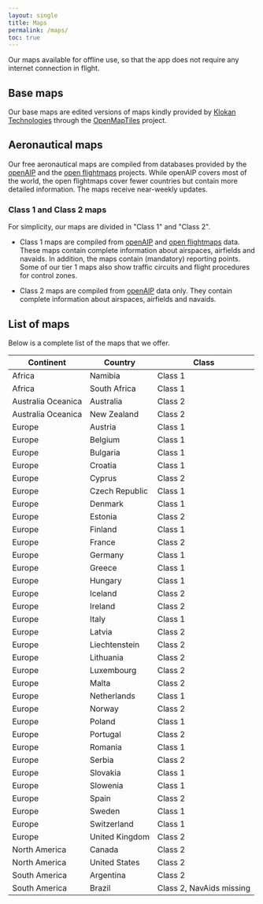 ```yaml
---
layout: single
title: Maps
permalink: /maps/
toc: true
---
```


Our maps available for offline use, so that the app does not require any internet connection in flight.

## Base maps

Our base maps are edited versions of maps kindly provided by [Klokan Technologies](https://www.klokantech.com/) through the [OpenMapTiles](https://openmaptiles.org) project.


## Aeronautical maps

Our free aeronautical maps are compiled from databases provided by the [openAIP](http://openaip.net) and the [open flightmaps](https://www.openflightmaps.org/) projects. While openAIP covers most of the world, the open flightmaps cover fewer countries but contain more detailed information. The maps receive near-weekly updates.


### Class 1 and Class 2 maps

For simplicity, our maps are divided in "Class 1" and "Class 2".

- Class 1 maps are compiled from [openAIP](http://openaip.net) and [open flightmaps](https://www.openflightmaps.org/) data. These maps contain complete information about airspaces, airfields and navaids.  In addition, the maps contain (mandatory) reporting points. Some of our tier 1 maps also show traffic circuits and flight procedures for control zones.

- Class 2 maps are compiled from [openAIP](http://openaip.net) data only. They contain complete information about airspaces, airfields and navaids.

## List of maps
Below is a complete list of the maps that we offer.

Continent | Country | Class
--- | --- | ---
Africa | Namibia | Class 1
Africa | South Africa | Class 1
Australia Oceanica | Australia | Class 2
Australia Oceanica | New Zealand | Class 2
Europe | Austria | Class 1
Europe | Belgium | Class 1
Europe | Bulgaria | Class 1
Europe | Croatia | Class 1
Europe | Cyprus | Class 2
Europe | Czech Republic | Class 1
Europe | Denmark | Class 1
Europe | Estonia | Class 2
Europe | Finland | Class 1
Europe | France | Class 2
Europe | Germany | Class 1
Europe | Greece | Class 1
Europe | Hungary | Class 1
Europe | Iceland | Class 2
Europe | Ireland | Class 2
Europe | Italy | Class 1
Europe | Latvia | Class 2
Europe | Liechtenstein | Class 2
Europe | Lithuania | Class 2
Europe | Luxembourg | Class 2
Europe | Malta | Class 2
Europe | Netherlands | Class 1
Europe | Norway | Class 2
Europe | Poland | Class 1
Europe | Portugal | Class 2
Europe | Romania | Class 1
Europe | Serbia | Class 2
Europe | Slovakia | Class 1
Europe | Slowenia | Class 1
Europe | Spain | Class 2
Europe | Sweden | Class 1
Europe | Switzerland | Class 1
Europe | United Kingdom | Class 2
North America | Canada | Class 2
North America | United States | Class 2
South America | Argentina | Class 2
South America | Brazil | Class 2, NavAids missing
